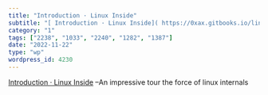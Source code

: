 ```yaml
---
title: "Introduction · Linux Inside"
subtitle: "[ Introduction · Linux Inside]( https://0xax.gitbooks.io/linux-insides/content/?utm_source=abyteofco..."
category: "1"
tags: ["2238", "1033", "2240", "1282", "1387"]
date: "2022-11-22"
type: "wp"
wordpress_id: 4230
---
```

[ Introduction · Linux Inside]( https://0xax.gitbooks.io/linux-insides/content/?utm_source=abyteofcodingnewsletter) –An impressive tour the force of linux internals